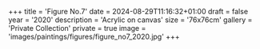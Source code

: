 +++
title = 'Figure No.7'
date = 2024-08-29T11:16:32+01:00
draft = false
year = '2020'
description = 'Acrylic on canvas'
size = '76x76cm'
gallery = 'Private Collection'
private = true
image = 'images/paintings/figures/figure_no7_2020.jpg'
+++
